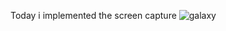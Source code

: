 Today i implemented the screen capture ![galaxy](https://user-images.githubusercontent.com/68005065/168891264-ac132917-8010-45c7-a182-c0d3682fdfd5.png)
